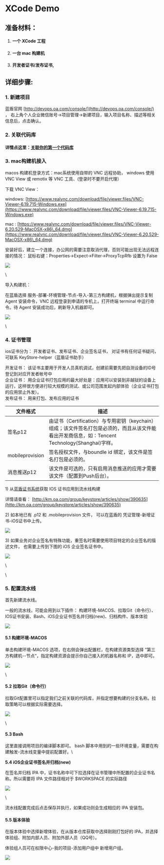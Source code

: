 # XCode Demo

## **准备材料：** <a href="#xcodedemo-zhun-bei-cai-liao" id="xcodedemo-zhun-bei-cai-liao"></a>

1. #### &#x20;一个 XCode 工程 <a href="#xcodedemo-yi-ge-xcode-gong-cheng" id="xcodedemo-yi-ge-xcode-gong-cheng"></a>
2. #### &#x20;一台 mac 构建机 <a href="#xcodedemo-yi-tai-mac-gou-jian-ji" id="xcodedemo-yi-tai-mac-gou-jian-ji"></a>
3. #### 开发者证书/发布证书, <a href="#xcodedemo-kai-fa-zhe-zheng-shu-fa-bu-zheng-shu-qian-wang-lan-dun-zheng-shu-xi-tong-httpskeystore.oa." id="xcodedemo-kai-fa-zhe-zheng-shu-fa-bu-zheng-shu-qian-wang-lan-dun-zheng-shu-xi-tong-httpskeystore.oa."></a>

## **详细步骤:** <a href="#xcodedemo-xiang-xi-bu-zhou" id="xcodedemo-xiang-xi-bu-zhou"></a>

### **1. 新建项目** <a href="#xcodedemo1.-xin-jian-xiang-mu" id="xcodedemo1.-xin-jian-xiang-mu"></a>

蓝盾官网 [http://devops.oa.com/console/](http://devops.oa.com/console/) ， 右上角个人企业微信账号->项目管理->新建项目，输入项目名称、描述等相关信息后，点击确认。

### **2. 关联代码库** <a href="#xcodedemo2.-guan-lian-dai-ma-ku" id="xcodedemo2.-guan-lian-dai-ma-ku"></a>

#### 详情点这里：[关联你的第一个代码库](https://iwiki.woa.com/pages/viewpage.action?pageId=1488956012) <a href="#xcodedemo-xiang-qing-dian-zhe-li" id="xcodedemo-xiang-qing-dian-zhe-li"></a>

### **3. mac构建机接入** <a href="#xcodedemo3.mac-gou-jian-ji-jie-ru" id="xcodedemo3.mac-gou-jian-ji-jie-ru"></a>

macos 构建机登录方式：mac系统使用自带的 VNC 远程协助， windows 使用 VNC View 或 remotix 等 VNC 工具、(登录时不要开启代理）

下载 VNC View：

windows: [https://www.realvnc.com/download/file/viewer.files/VNC-Viewer-6.19.715-Windows.exe](https://www.realvnc.com/download/file/viewer.files/VNC-Viewer-6.19.715-Windows.exe)

mac : [https://www.realvnc.com/download/file/viewer.files/VNC-Viewer-6.20.529-MacOSX-x86\_64.dmg](https://www.realvnc.com/download/file/viewer.files/VNC-Viewer-6.20.529-MacOSX-x86\_64.dmg)

安装好后，建立一个连接，办公网的需要注意取消代理，否则可能出现无法远程连接的情况： 鼠标右键：Properties->Expect->Filter→ProxyTcpRfb 设置为 False

![](<../../.gitbook/assets/image (15).png>)

\


导入构建机：

在蓝盾选择 服务-部署-环境管理-节点-导入-第三方构建机，根据弹出提示复制 Agent 安装命令，VNC 远程登录到申请的专机上，打开终端 terminal 中运行命令。待 Agent 安装成功后，刷新导入机器即可。

![](<../../.gitbook/assets/image (14).png>)

\


### **4. 证书管理** <a href="#xcodedemo4.-zheng-shu-guan-li" id="xcodedemo4.-zheng-shu-guan-li"></a>

ios证书分为： 开发者证书、发布证书、企业签名证书， 对证书有任何证书疑问，可联系 KeyStore-helper（蓝盾证书助手）

开发证书： 该证书主要用于开发人员真机调试，创建前需要先把自测设备的ID号登记到对应开发者帐号中\
企业证书： 用企业证书打包应用的最大好处是：应用可以安装到非越狱的设备上运行，这样很方便进行较大规模的测试、或公司范围发起内部体验（企业证书打包的应用禁止外发）。\
发布证书： 用来打包、发布应用的证书

| 文件格式            | 描述                                                                                               |
| --------------- | ------------------------------------------------------------------------------------------------ |
| 签名p12           | 由证书（Certification）与专用密钥（keychain）组成；该文件签名打包是必须的，而且从该文件能看出开发商信息，如：Tencent Technology(Shanghai)字样。 |
| mobileprovision | 签名授权文件，与boundle id 绑定，该文件是签名打包是必须的。                                                              |
| 消息推送p12         | 该文件是可选的，只有启用消息推送的应用才需要该文件（配置到Push后台）。                                                            |



1\) 从[蓝盾证书系统](https://keystore.oa.com)获取 IOS 证书应用到流水线构建

详情请查看： [http://km.oa.com/group/keystore/articles/show/390635](http://km.oa.com/group/keystore/articles/show/390635)

2\) 如本地已有 .p12 和 .mobileprovision 文件， 可以在蓝盾的 凭证管理-新增证书-iOS证书中上传。

![](<../../.gitbook/assets/image (10).png>)

3\) 如果业务对企业签名有特殊功能，重签名时需要使用项目特定的企业签名的描述文件， 也需要上传到下图的 iOS 企业签名证书中。

![](<../../.gitbook/assets/image (25).png>)

\


\


### **5. 配置流水线** <a href="#xcodedemo5.-pei-zhi-liu-shui-xian" id="xcodedemo5.-pei-zhi-liu-shui-xian"></a>

首先新建流水线。

一般的流水线，可能会用到以下插件： 构建环境-MACOS、拉取Git（命令行）、IOS证书安装、Bash、iOS企业证书签名并归档(new)、归档构件、版本体验

![](<../../.gitbook/assets/image (34).png>)

#### **5.1 构建环境-MACOS** <a href="#xcodedemo5.1-gou-jian-huan-jing-macos" id="xcodedemo5.1-gou-jian-huan-jing-macos"></a>

单击构建环境-MACOS 选项，在右侧会弹出配置栏，在构建资源类型选择 ”第三方构建机--节点“，指定构建资源会提示你自己接入的机器名称和 IP，选中即可。

![](<../../.gitbook/assets/image (19).png>)

\


#### **5.2 拉取Git（命令行）** <a href="#xcodedemo5.2-la-qu-git-ming-ling-hang" id="xcodedemo5.2-la-qu-git-ming-ling-hang"></a>

拉取Git配置里可以指定我们之前关联的代码库，并指定想要构建的分支名称。拉取策略可以根据实际需要选择。

![](<../../.gitbook/assets/image (8).png>)

\


#### **5.3 Bash** <a href="#xcodedemo-5.3bash" id="xcodedemo-5.3bash"></a>

这里直接调用项目的编译脚本即可。 bash 脚本中用到的一些环境变量，需要在构建触发-流水线变量中提前配置好。\


**5.4 iOS企业证书签名并归档(new)**

在签名并归档 IPA 中，证书名称中可下拉选择在证书管理中所配置的企业证书名称。所以需要将 IPA 文件路径相对于 $WORKSPACE 的实际路径

![](<../../.gitbook/assets/image (30).png>)

\


流水线配置完成后点击保存并执行，如果成功则会生成相应的 IPA 安装包。

#### 5.5 版本体验 <a href="#xcodedemo5.5-ban-ben-ti-yan" id="xcodedemo5.5-ban-ben-ti-yan"></a>

在版本体验中选择新增体验，在从版本仓库获取中选择刚刚打包好的 IPA，并选择体验组、附加内部人员、附加外部人员（QQ号）。

体验组人员可在权限中心-我的项目-添加用户组中 新增用户组。

![](<../../.gitbook/assets/image (21).png>)
